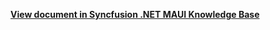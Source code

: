 **[View document in Syncfusion .NET MAUI Knowledge Base](https://www.syncfusion.com/kb/13130/how-to-add-expand-or-collapse-icon-in-the-group-header-of-net-maui-listview-sflistview)**
